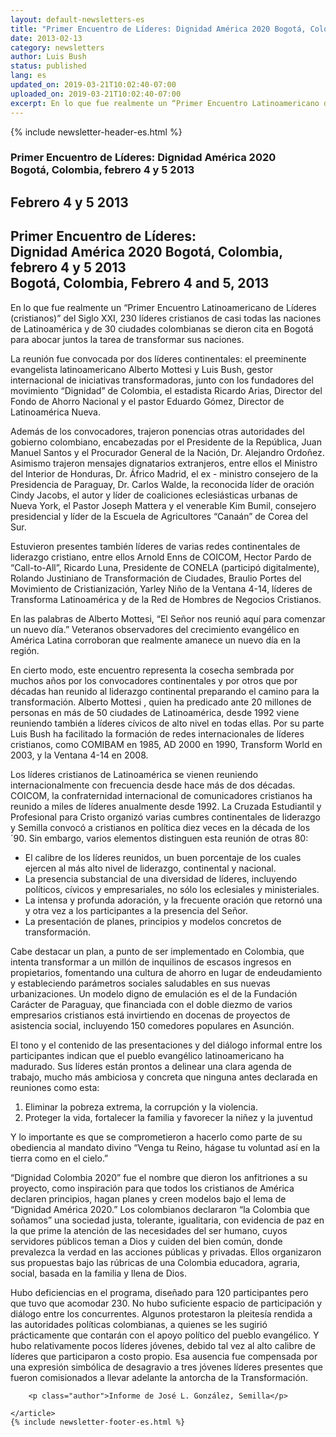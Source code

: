 ```yaml
---
layout: default-newsletters-es
title: "Primer Encuentro de Líderes: Dignidad América 2020 Bogotá, Colombia, febrero 4 y 5 2013"
date: 2013-02-13
category: newsletters
author: Luis Bush
status: published
lang: es
updated_on: 2019-03-21T10:02:40-07:00
uploaded_on: 2019-03-21T10:02:40-07:00
excerpt: En lo que fue realmente un “Primer Encuentro Latinoamericano de Líderes (cristianos)” del Siglo XXI, 230 líderes cristianos de casi todas las naciones de Latinoamérica y de 30 ciudades colombianas se dieron cita en Bogotá para abocar juntos la tarea de transformar sus naciones.
---
```

<article class="document-container" data-publication-date="{{page.date}}" data-uploaded-on="{{page.uploaded_on}}" data-updated-on="{{page.updated_on}}" data-category="{{page.category}}">
<div id="newsletter">
{% include newsletter-header-es.html %}
	<article>
	    <h1>Primer Encuentro de Líderes: Dignidad América 2020<br>Bogotá, Colombia, febrero 4 y 5 2013</h1>
		<h2 id="article-date"><time datetime="2013-02-13">Febrero 4 y 5 2013</time></h2>
		<h2 class="subheading">Primer Encuentro de Líderes: <br>Dignidad América 2020
Bogotá, Colombia, febrero 4 y 5 2013<br>
Bogotá, Colombia, Febrero 4 and 5, 2013</h2>
		<p id="first-paragraph">En lo que fue realmente un “Primer Encuentro Latinoamericano de Líderes (cristianos)” del Siglo XXI, 230 líderes cristianos de casi todas las naciones de Latinoamérica y de 30 ciudades colombianas se dieron cita en Bogotá para abocar juntos la tarea de transformar sus naciones.</p>
		<p>La reunión fue convocada por dos líderes continentales: el preeminente evangelista latinoamericano Alberto Mottesi y Luis Bush, gestor internacional de iniciativas transformadoras, junto con los fundadores del movimiento “Dignidad” de Colombia, el estadista Ricardo Arias, Director del Fondo de Ahorro Nacional  y el pastor Eduardo Gómez, Director de Latinoamérica Nueva. </p>
		<p>Además de los convocadores, trajeron ponencias otras autoridades del gobierno colombiano, encabezadas por el Presidente de la República, Juan Manuel Santos y el Procurador General de la Nación, Dr. Alejandro Ordoñez. Asimismo trajeron mensajes dignatarios extranjeros, entre ellos el Ministro del Interior de Honduras, Dr. Áfrico Madrid, el ex - ministro consejero de la Presidencia de Paraguay, Dr. Carlos Walde, la reconocida líder de oración Cindy Jacobs, el autor y líder de coaliciones eclesiásticas urbanas de Nueva York, el Pastor Joseph Mattera y el venerable Kim Bumil, consejero presidencial y líder de la Escuela de Agricultores “Canaán” de Corea del Sur.</p>
		<p>Estuvieron presentes también líderes de varias redes continentales de liderazgo cristiano, entre ellos Arnold Enns de COICOM, Hector Pardo de “Call-to-All”, Ricardo Luna, Presidente de CONELA (participó digitalmente), Rolando Justiniano de Transformación de Ciudades, Braulio Portes del Movimiento de Cristianización, Yarley Niño de la Ventana 4-14, líderes de Transforma Latinoamérica y de la Red de Hombres de Negocios Cristianos.
</p>
		<p>En las palabras de Alberto Mottesi, “El Señor nos reunió aquí para comenzar un nuevo día.”  Veteranos observadores del crecimiento evangélico en América Latina corroboran que realmente amanece un nuevo día en la región.</p>
		<p>En cierto modo, este encuentro representa la cosecha sembrada por muchos años por los convocadores continentales y por otros que por décadas han reunido al liderazgo continental preparando el camino para la transformación.  Alberto Mottesi , quien ha predicado ante 20 millones de personas en más de 50 ciudades de Latinoamérica, desde 1992 viene reuniendo también a líderes cívicos de alto nivel en todas ellas.  Por su parte Luis Bush ha facilitado la formación de redes internacionales de líderes cristianos, como COMIBAM en 1985, AD 2000 en 1990, Transform World en 2003, y la Ventana 4-14 en 2008.</p>
		<p>Los líderes cristianos de Latinoamérica se vienen reuniendo internacionalmente con frecuencia desde hace más de dos décadas.  COICOM, la confraternidad internacional de comunicadores cristianos ha reunido a miles de líderes anualmente desde 1992.  La Cruzada Estudiantil y Profesional para Cristo organizó varias cumbres continentales de liderazgo y Semilla convocó a cristianos en política diez veces en la década de los ´90.  Sin embargo, varios elementos distinguen esta reunión de otras 80:</p>
		<ul>
			<li>El calibre de los líderes reunidos, un buen porcentaje de los cuales ejercen al más alto nivel de liderazgo, continental y nacional.</li>
			<li>La presencia substancial de una diversidad de líderes, incluyendo políticos, cívicos y empresariales, no sólo los eclesiales y ministeriales.</li>
			<li>La intensa y profunda adoración, y la frecuente oración que retornó una y otra vez a los participantes a la presencia del Señor.</li>
			<li>La presentación de planes, principios y modelos concretos de transformación.</li>
		</ul>
		<p>Cabe destacar un plan, a punto de ser implementado en Colombia, que intenta transformar a un millón de inquilinos de escasos ingresos en propietarios, fomentando una cultura de ahorro en lugar de endeudamiento y estableciendo parámetros sociales saludables en sus nuevas urbanizaciones. Un modelo digno de emulación es el de la Fundación Carácter de Paraguay, que financiada con el doble diezmo de varios empresarios cristianos está invirtiendo en docenas de proyectos de asistencia social, incluyendo 150 comedores populares en Asunción.</p>
		<p>El tono y el contenido de las presentaciones y del diálogo informal entre los participantes indican que el pueblo evangélico latinoamericano ha madurado.  Sus líderes están prontos a delinear una clara agenda de trabajo, mucho más ambiciosa y concreta que ninguna antes declarada en reuniones como esta: </p>
		<ol>
			<li>Eliminar la pobreza extrema, la corrupción y la violencia.</li>
			<li>Proteger la vida, fortalecer la familia y favorecer la niñez y la juventud</li>
		</ol>
		<p>Y lo importante es que se comprometieron a hacerlo como parte de su obediencia al mandato divino “Venga tu Reino, hágase tu voluntad así en la tierra como en el cielo.” </p>
		<p>“Dignidad Colombia 2020” fue el nombre que dieron los anfitriones a su proyecto, como inspiración para que todos los cristianos de América declaren principios, hagan planes y creen modelos bajo el lema de “Dignidad América 2020.”  Los colombianos declararon “la Colombia que soñamos” una sociedad justa, tolerante, igualitaria, con evidencia de paz en la que prime la atención de las necesidades del ser humano, cuyos servidores públicos teman a Dios y cuiden del bien común, donde prevalezca la verdad en las acciones públicas y privadas.  Ellos organizaron sus propuestas bajo las rúbricas de una Colombia educadora, agraria, social, basada en la familia y llena de Dios.</p>
		<p>Hubo deficiencias en el programa, diseñado para 120 participantes pero que tuvo que acomodar 230.  No hubo suficiente espacio de participación y diálogo entre los concurrentes.  Algunos protestaron la pleitesía rendida a las autoridades políticas colombianas, a quienes se les sugirió prácticamente que contarán con el apoyo político del pueblo evangélico.  Y hubo relativamente pocos líderes jóvenes, debido tal vez al alto calibre de líderes que participaron a costo propio.  Esa ausencia fue compensada por una expresión simbólica de desagravio a tres jóvenes líderes presentes que fueron comisionados a llevar adelante la antorcha de la Transformación.</p>

		<p class="author">Informe de José L. González, Semilla</p>

	</article>
	{% include newsletter-footer-es.html %}
</div>
</article>

